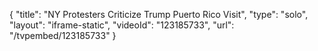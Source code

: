 {
    "title": "NY Protesters Criticize Trump Puerto Rico Visit",
    "type": "solo",
    "layout": "iframe-static",
    "videoId": "123185733",
    "url": "\/tvpembed\/123185733"
}